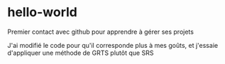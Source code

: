 # hello-world
Premier contact avec github pour apprendre à gérer ses projets


J'ai modifié le code pour qu'il corresponde plus à mes goûts, et j'essaie d'appliquer une méthode de GRTS plutôt que SRS
